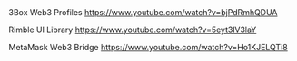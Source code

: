 

##

3Box Web3 Profiles
https://www.youtube.com/watch?v=bjPdRmhQDUA

Rimble UI Library
https://www.youtube.com/watch?v=5eyt3lV3laY

MetaMask Web3 Bridge
https://www.youtube.com/watch?v=Ho1KJELQTi8
